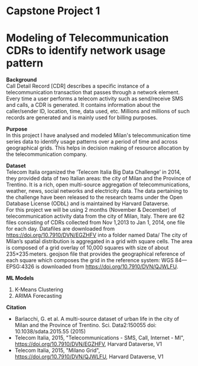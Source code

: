 # Capstone Project 1   
# Modeling of Telecommunication CDRs to identify network usage pattern

**Background**  
Call Detail Record [CDR] describes a specific instance of a telecommunication transaction that passes through a network element. Every time a user performs a telecom activity such as send/receive SMS and calls, a CDR is generated. It contains information about the caller/sender ID, location, time, data used, etc. Millions and millions of such records are generated and is mainly used for billing purposes. 

**Purpose**  
In this project I have analysed and modeled  Milan's telecommunication time series data to identify usage patterns over a period of time and across geographical grids. This helps in decision making of resource allocation by the telecommunication company.   

**Dataset**  
Telecom Italia organized the ‘Telecom Italia Big Data Challenge’ in 2014, they provided data of two Italian areas: the city of Milan and the Province of Trentino. It is a rich, open multi-source aggregation of telecommunications, weather, news, social networks and electricity data. The data pertaining to the challenge have been released to the research teams under the Open Database License (ODbL) and is maintained by Harvard Dataverse.  
For this project we will be using 2 months (November & December) of telecommunication activity data from the city of Milan, Italy. There are 62 files consisting of CDRs collected from Nov 1,2013 to Jan 1, 2014, one file for each day. Datafiles are downloaded from https://doi.org/10.7910/DVN/EGZHFV into a folder named Data/
The city of Milan’s spatial distribution is aggregated in a grid with square cells. The area is composed of a grid overlay of 10,000 squares with size of about 235×235 meters. geojson file that provides the geographical reference of each square which composes the grid in the reference system: WGS 84—EPSG:4326 is downloaded from https://doi.org/10.7910/DVN/QJWLFU.  

**ML Models**   
1. K-Means Clustering    
2. ARIMA Forecasting

**Citation**  
* Barlacchi, G. et al. A multi-source dataset of urban life in the city of Milan and the Province of Trentino. Sci. Data2:150055 doi: 10.1038/sdata.2015.55 (2015)
* Telecom Italia, 2015, "Telecommunications - SMS, Call, Internet - MI", https://doi.org/10.7910/DVN/EGZHFV, Harvard Dataverse, V1  
* Telecom Italia, 2015, "Milano Grid", https://doi.org/10.7910/DVN/QJWLFU, Harvard Dataverse, V1

